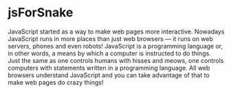 # jsForSnake
JavaScript started as a way to make web pages more interactive. Nowadays JavaScript runs in more places than just web browsers — it runs on web servers, phones and even robots! 
JavaScript is a programming language or, in other words, a means by which a computer is instructed to do things. Just the same as one controls humans with hisses and meows, one controls computers with statements written in a programming language. All web browsers understand JavaScript and you can take advantage of that to make web pages do crazy things!
